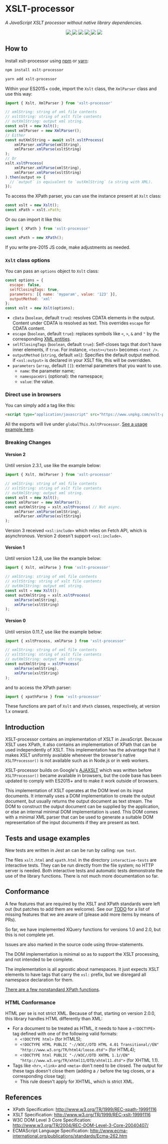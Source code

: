 # XSLT-processor

_A JavaScript XSLT processor without native library dependencies._

  <p align="center">
    <a href="https://github.com/DesignLiquido/xslt-processor/issues" target="_blank">
      <img src="https://img.shields.io/github/issues/Designliquido/xslt-processor" />
    </a>
    <img src="https://img.shields.io/github/stars/Designliquido/xslt-processor" />
    <img src="https://img.shields.io/github/forks/Designliquido/xslt-processor" />
    <a href="https://www.npmjs.com/package/xslt-processor" target="_blank">
      <img src="https://img.shields.io/npm/v/xslt-processor" />
    </a>
    <img src="https://img.shields.io/npm/dw/xslt-processor" />
    <img src="https://img.shields.io/github/license/DesignLiquido/xslt-processor" />
  </p>

## How to

Install xslt-processor using [npm](https://docs.npmjs.com/about-npm) or [yarn](https://yarnpkg.com):

```sh
npm install xslt-processor
```

```sh
yarn add xslt-processor
```

Within your ES2015+ code, import the `Xslt` class, the `XmlParser` class and use this way:

```js
import { Xslt, XmlParser } from 'xslt-processor'

// xmlString: string of xml file contents
// xsltString: string of xslt file contents
// outXmlString: output xml string.
const xslt = new Xslt();
const xmlParser = new XmlParser();
// Either
const outXmlString = await xslt.xsltProcess(
	xmlParser.xmlParse(xmlString),
	xmlParser.xmlParse(xsltString)
);
// Or
xslt.xsltProcess(
	xmlParser.xmlParse(xmlString),
	xmlParser.xmlParse(xsltString)
).then(output => {
  // `output` is equivalent to `outXmlString` (a string with XML).
});
```

To access the XPath parser, you can use the instance present at `Xslt` class:

```js
const xslt = new Xslt();
const xPath = xslt.xPath;
```

Or ou can import it like this:

```js
import { XPath } from 'xslt-processor'

const xPath = new XPath();
```

If you write pre-2015 JS code, make adjustments as needed.

### `Xslt` class options

You can pass an `options` object to `Xslt` class:

```js
const options = {
  escape: false,
  selfClosingTags: true,
  parameters: [{ name: 'myparam', value: '123' }],
  outputMethod: 'xml'
};
const xslt = new Xslt(options);
```

- `cData` (`boolean`, default `true`): resolves CDATA elements in the output. Content under CDATA is resolved as text. This overrides `escape` for CDATA content.
- `escape` (`boolean`, default `true`): replaces symbols like `<`, `>`, `&` and `"` by the corresponding [XML entities](https://www.tutorialspoint.com/xml/xml_character_entities.htm).
- `selfClosingTags` (`boolean`, default `true`): Self-closes tags that don't have inner elements, if `true`. For instance, `<test></test>` becomes `<test />`.
- `outputMethod` (`string`, default `xml`): Specifies the default output method. if `<xsl:output>` is declared in your XSLT file, this will be overridden.
- `parameters` (`array`, default `[]`): external parameters that you want to use.
    - `name`: the parameter name;
    - `namespaceUri` (optional): the namespace;
    - `value`: the value.

### Direct use in browsers

You can simply add a tag like this:

```html
<script type="application/javascript" src="https://www.unpkg.com/xslt-processor@2.1.0/umd/xslt-processor.js"></script>
```

All the exports will live under `globalThis.XsltProcessor`. [See a usage example here](https://github.com/DesignLiquido/xslt-processor/blob/main/interactive-tests/xslt.html). 

### Breaking Changes

#### Version 2

Until version 2.3.1, use like the example below:

```js
import { Xslt, XmlParser } from 'xslt-processor'

// xmlString: string of xml file contents
// xsltString: string of xslt file contents
// outXmlString: output xml string.
const xslt = new Xslt();
const xmlParser = new XmlParser();
const outXmlString = xslt.xsltProcess( // Not async.
	xmlParser.xmlParse(xmlString),
	xmlParser.xmlParse(xsltString)
);
```

Version 3 received `<xsl:include>` which relies on Fetch API, which is asynchronous. Version 2 doesn't support `<xsl:include>`.

#### Version 1

Until version 1.2.8, use like the example below:

```js
import { Xslt, xmlParse } from 'xslt-processor'

// xmlString: string of xml file contents
// xsltString: string of xslt file contents
// outXmlString: output xml string.
const xslt = new Xslt();
const outXmlString = xslt.xsltProcess(
	xmlParse(xmlString),
	xmlParse(xsltString)
);
```

#### Version 0

Until version 0.11.7, use like the example below:

```js
import { xsltProcess, xmlParse } from 'xslt-processor'

// xmlString: string of xml file contents
// xsltString: string of xslt file contents
// outXmlString: output xml string.
const outXmlString = xsltProcess(
	xmlParse(xmlString),
	xmlParse(xsltString)
);
```

and to access the XPath parser:

```js
import { xpathParse } from 'xslt-processor'
```

These functions are part of `Xslt` and `XPath` classes, respectively, at version 1.x onward.

## Introduction

XSLT-processor contains an implementation of XSLT in JavaScript. Because XSLT uses XPath, it also contains an implementation of XPath that can be used
independently of XSLT. This implementation has the advantage that it makes XSLT uniformly available whenever the browser's native `XSLTProcessor()`
is not available such as in Node.js or in web workers.

XSLT-processor builds on Google's [AJAXSLT](https://github.com/4031651/ajaxslt) which was written before `XSLTProcessor()` became available in browsers, but the
code base has been updated to comply with ES2015+ and to make it work outside of browsers.

This implementation of XSLT operates at the DOM level on its input documents. 
It internally uses a DOM implementation to create the output document, but usually 
returns the output document as text stream. The DOM to construct the output document can 
be supplied by the application, or else an internal minimal DOM implementation is used. This 
DOM comes with a minimal XML parser that can be used to generate a suitable DOM 
representation of the input documents if they are present as text.

## Tests and usage examples

New tests are written in Jest an can be run by calling: `npm test`.

The files `xslt.html` and `xpath.html` in the directory `interactive-tests` are interactive tests. They can be run directly from the file system; no HTTP server is needed.
Both interactive tests and automatic tests demonstrate the use of the library functions. There is not much more documentation so far.

## Conformance

A few features that are required by the XSLT and XPath standards were left out (but patches to add them are welcome).
See our [TODO](TODO.md) for a list of missing features that we are aware of (please add more items by means of PRs).

So far, we have implemented XQuery functions for versions 1.0 and 2.0, but this is not complete yet.

Issues are also marked in the source code using throw-statements.

The DOM implementation is minimal so as to support the XSLT processing, and not intended to be complete.

The implementation is all agnostic about namespaces. It just expects XSLT elements to have tags that carry the `xsl:` prefix, but we disregard all namespace declaration for them.

[There are a few nonstandard XPath functions](https://github.com/search?q=repo%3ADesignLiquido%2Fxslt-processor%20ext-&type=code). 

### HTML Conformance

HTML per se is not strict XML. Because of that, starting on version 2.0.0, this library handles HTML differently than XML:

- For a document to be treated as HTML, it needs to have a `<!DOCTYPE>` tag defined with one of the following valid formats:
  - `<!DOCTYPE html>` (for HTML5);
  - `<!DOCTYPE HTML PUBLIC "-//W3C//DTD HTML 4.01 Transitional//EN" "http://www.w3.org/TR/html4/loose.dtd">` (for HTML4);
  - `<!DOCTYPE html PUBLIC "-//W3C//DTD XHTML 1.1//EN" "http://www.w3.org/TR/xhtml11/DTD/xhtml11.dtd">` (for XHTML 1.1).
- Tags like `<hr>`, `<link>` and `<meta>` don't need to be closed. The output for these tags doesn't close them (adding a `/` before the tag closes, or a corresponding close tag);
  - This rule doesn't apply for XHTML, which is strict XML.

## References

- XPath Specification: http://www.w3.org/TR/1999/REC-xpath-19991116
- XSLT Specification: http://www.w3.org/TR/1999/REC-xslt-19991116
- W3C DOM Level 3 Core Specification: http://www.w3.org/TR/2004/REC-DOM-Level-3-Core-20040407/
- ECMAScript Language Specification: http://www.ecma-international.org/publications/standards/Ecma-262.htm
